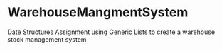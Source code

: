 # WarehouseMangmentSystem
Date Structures Assignment using Generic Lists to create a warehouse stock management system
